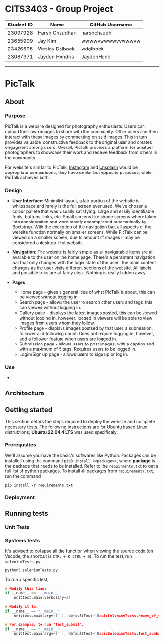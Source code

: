 # CITS3403 - Group Project

|Student ID|Name|GitHub Username|
|----|----|----|
|23097928|Harsh Chaudhari|harshchaudh|
|23655909|Jay Kim|wwwwvwwwwvvwwwvw|
|23426595|Wesley Dalbock|wdalbock|
|23087371|Jayden Hondris|JaydenHond|


***
# PicTalk
## About
### Purpose
PicTalk is a website designed for photography enthusiasts. Users can upload their own images to share with the community. Other users can then interact with these images by commenting on said images. This in turn provides valuable, constructive feedback to the original user and creates engagment among users.  Overall, PicTalk provides a platform for amatuer photographers to showcase their work and receive feedback from others in the community.

For website's similar to PicTalk, [Instagram](https://www.instagram.com) and [Unsplash](https://unsplash.com/) would be appropriate comparisons, they have similar but opposite purposes, while PicTalk achieves both.

### Design
- **User Interface**: Minimilist layout, a fair portion of the website is whitespace and rarely is the full screen ever used. We've chosen a colour pallete that was visually satisfying. Large and easily identifiable fonts, buttons, links, etc. Small screens like phone screens where taken into consideration and were mostly accomplished automatically by Bootstrap. With the exception of the navigation bar, all aspects of the website function normally on smaller screens. While PicTalk can be viewed on a smaller screen, due to amount of images it may be considered a desktop-first website.

- **Navigation**: The website is fairly simple as all navigatable items are all available to the user on the home page. There's a persistant navigation bar that only changes with the login state of the user. The main content changes as the user visits different sections of the website. All labels and possible links are all fairly clear. Nothing is really hidden away.

- **Pages**
    - Home page - gives a general idea of what PicTalk is about, this can be viewed without logging in.
    - Search page - allows the user to search other users and tags, this can viewed without logging in.
    - Gallery page - displays the latest images posted, this can be viewed without logging in, however, logged in viewers will be able to view images from users whom they follow.
    - Profile page - displays images postsed by that user, a submission, follower and following count. Does not require logging in, however, add a follower feature when users are logged in.
    - Submission page - allows users to post images, with a caption and with a maximum of 5 tags. Requires users to be logged in.
    - Login/Sign up page - allows users to sign up or log in.
### Use
- 

## Architecture

## Getting started
This section details the steps required to deploy the website and complete necessary tests. The following instructions are for Ubuntu based Linux distrubtions; **Ubuntu 22.04.4 LTS** was used specificaly.



### Prerequsites
We'll assume you have the basic's softwares like Python. Packages can be installed using the command `pip3 install <<package>>`, where **package** is the package that needs to be installed. Refer to the `requirments.txt` to get a full list of python packages. To install all packages from `requirements.txt`, run the command,
```
pip install -r requirements.txt
```

### Deployment

## Running tests
### Unit Tests

### Systems tests
It's advised to collapse all the function when viewing the source code (on Vscode, the shortcut is `CTRL + K CTRL + 0`). To run the test, run `seleniumTests.py`.
```
python3 seleniumTests.py
```

To run a specific test, 
```cpp
# Modify this line:
if __name__ == "__main__":
    unittest.main(verbosity=2)

# Modify it to:
if __name__ == "__main__":
    unittest.main(argv=[''], defaultTest='BasicSeleniumTests.<name_of_test>', verbosity=2)

# For example, to run 'test_submit'.
if __name__ == "__main__":
    unittest.main(argv=[''], defaultTest='BasicSeleniumTests.test_sumbit', verbosity=2)
```
